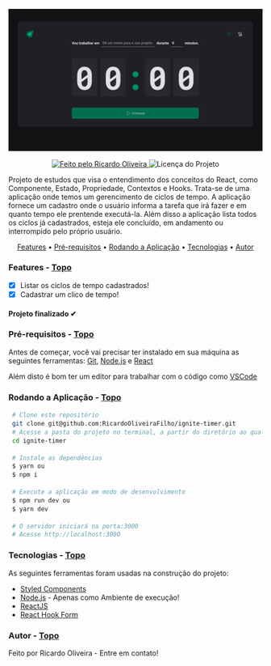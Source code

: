 <a id="topo"></a>

<img alt="dtmoney" src="./github/banner-ignite-timer.png">

<p align="center">
  <a href="https://github.com/RicardoOliveiraFilho">
    <img alt="Feito pelo Ricardo Oliveira" src="https://img.shields.io/badge/FEITO%20POR-RICARDO%20OLIVEIRA-blueviolet">
  </a>
  <img alt="Licença do Projeto" src="https://img.shields.io/badge/LICENSE-MIT-blueviolet"/>
<p>

<p>
  Projeto de estudos que visa o entendimento dos conceitos do React, como Componente, Estado, Propriedade, Contextos e Hooks. Trata-se de uma aplicação onde
  temos um gerencimento de ciclos de tempo. A aplicação fornece um cadastro onde o usuário informa a tarefa que irá fazer e em quanto tempo ele prentende executá-la.
  Além disso a aplicação lista todos os ciclos já cadastrados, esteja ele concluído, em andamento ou interrompido pelo próprio usuário.
</p>

<p align="center">
  <a href="#features">Features</a> •
  <a href="#pre-requisitos">Pré-requisitos</a> •
  <a href="#rodando">Rodando a Aplicação</a> •
  <a href="#tecnologias">Tecnologias</a> •
  <a href="#autor">Autor</a>
</p>

### Features<a id="features"></a> - <a href="#topo">Topo</a>
- [x] Listar os ciclos de tempo cadastrados!
- [x] Cadastrar um clico de tempo!

<h4  align="left">
Projeto finalizado ✔
</h4>

###  Pré-requisitos<a id="pre-requisitos"></a> - <a href="#topo">Topo</a>

Antes de começar, você vai precisar ter instalado em sua máquina as seguintes ferramentas:
 [Git](https://git-scm.com/),
 [Node.js](https://nodejs.org/pt-br/) 
 e [React](https://reactjs.org/)
 
Além disto é bom ter um editor para trabalhar com o código como [VSCode](https://code.visualstudio.com/) 
 
### Rodando a Aplicação<a id="rodando"></a> - <a href="#topo">Topo</a>
   
````bash 
 # Clone este repositório
 git clone git@github.com:RicardoOliveiraFilho/ignite-timer.git
 # Acesse a pasta do projeto no terminal, a partir do diretório ao qual o comando de clonagem foi executado
 cd ignite-timer
 
 # Instale as dependências
 $ yarn ou
 $ npm i 
 
 # Execute a aplicação em modo de desenvolvimento
 $ npm run dev ou
 $ yarn dev
 
 # O servidor iniciará na porta:3000
 # Acesse http://localhost:3000
 ````

### Tecnologias<a id="tecnologias"></a> - <a href="#topo">Topo</a>
 As seguintes ferramentas foram usadas na construção do projeto:
 
  - [Styled Components](https://styled-components.com/)
  - [Node.js](https://nodejs.org/pt-br/) - Apenas como Ambiente de execução!
  - [ReactJS](https://reactjs.org/)
  - [React Hook Form](https://react-hook-form.com/)

### Autor <a id="autor"> </a> - <a href="#topo">Topo</a>

<a href="https://github.com/RicardoOliveiraFilho" style="text-decoration: none;">

<span> Feito por Ricardo Oliveira - Entre em contato! </span> 
</a>
